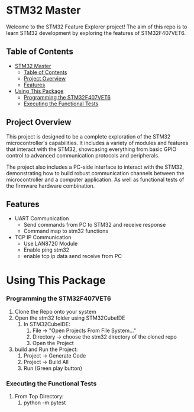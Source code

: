 # STM32 Master

Welcome to the STM32 Feature Explorer project! The aim of this repo is to learn STM32 development by exploring the features of STM32F407VET6.

## Table of Contents
- [STM32 Master](#stm32-master)
  - [Table of Contents](#table-of-contents)
  - [Project Overview](#project-overview)
  - [Features](#features)
- [Using This Package](#using-this-package)
    - [Programming the STM32F407VET6](#programming-the-stm32f407vet6)
    - [Executing the Functional Tests](#executing-the-functional-tests)

## Project Overview
This project is designed to be a complete exploration of the STM32 microcontroller's capabilities. It includes a variety of modules and features that interact with the STM32, showcasing everything from basic GPIO control to advanced communication protocols and peripherals.

The project also includes a PC-side interface to interact with the STM32, demonstrating how to build robust communication channels between the microcontroller and a computer application. As well as functional tests of the firmware hardware combination.

## Features
 - UART Communication
   - Send commands from PC to STM32 and receive response
   - Command map to stm32 functions
 - TCP IP Communication
   - Use LAN8720 Module
   - Enable ping stm32
   - enable tcp ip data send receive from PC

# Using This Package
  
  ### Programming the STM32F407VET6
  1. Clone the Repo onto your system
  2. Open the stm32 folder using STM32CubeIDE
     1. In STM32CubeIDE:
        1. File -> "Open Projects From File System..."
        2. Directory -> choose the stm32 directory of the cloned repo
        3. Open the Project
  3. build and Run the Project:
     1. Project -> Generate Code
     2. Project -> Build All
     3. Run (Green play button)
   

### Executing the Functional Tests

1. From Top Directory:
   1. python -m pytest